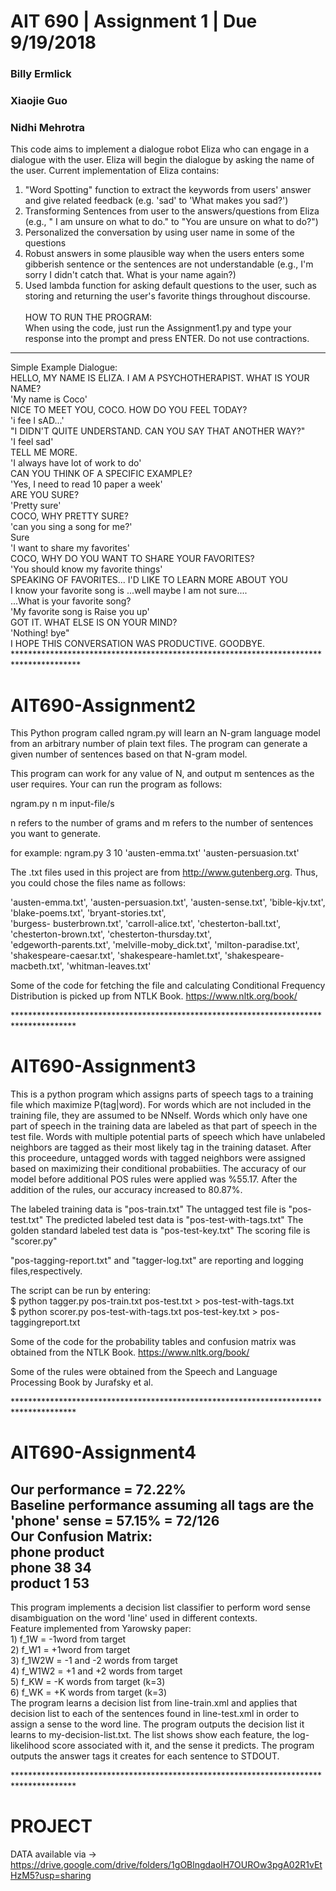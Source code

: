 # AIT 690 | Assignment 1 | Due 9/19/2018
### Billy Ermlick
### Xiaojie Guo
### Nidhi Mehrotra
This code aims to implement a dialogue robot Eliza who can engage in a dialogue with the user.
Eliza will begin the dialogue by asking the name of the user. Current implementation of Eliza contains:
1)	"Word Spotting" function to extract the keywords from users' answer and give related feedback (e.g. 'sad' to 'What makes you sad?')
2)	 Transforming Sentences from user to the answers/questions from Eliza (e.g., " I am unsure on what to do." to "You are unsure on what to do?")
3)	Personalized the conversation by using user name in some of the questions
4)	Robust answers in some plausible way when the users enters some gibberish sentence or the sentences are not understandable (e.g., I'm sorry I didn't catch that. What is your name again?)
5)	Used lambda function for asking default questions to the user, such as storing and returning the user's favorite things throughout discourse. <br><br>
HOW TO RUN THE PROGRAM:<br>
When using the code, just run the Assignment1.py and type your response into the prompt and press ENTER. Do not use contractions.<br>
***********************************************************************************
Simple Example Dialogue: <br>
HELLO, MY NAME IS ELIZA. I AM A PSYCHOTHERAPIST. WHAT IS YOUR NAME?<br>
    'My name is Coco'<br>
NICE TO MEET YOU, COCO. HOW DO YOU FEEL TODAY? <br>
    'i fee l sAD...'    <br>
"I DIDN'T QUITE UNDERSTAND. CAN YOU SAY THAT ANOTHER WAY?"<br>
    'I feel sad'<br>
TELL ME MORE.<br>
    'I always have lot of work to do'<br>
CAN YOU THINK OF A SPECIFIC EXAMPLE?<br>
    'Yes, I need to read 10 paper a week'<br>
ARE YOU SURE?<br>
    'Pretty sure'<br>
COCO, WHY PRETTY SURE?     <br>
    'can you sing a song for me?'<br>
Sure<br>
    'I want to share my favorites'<br>
COCO, WHY DO YOU WANT TO SHARE YOUR FAVORITES?    <br>
    'You should know my favorite things'<br>
SPEAKING OF FAVORITES... I'D LIKE TO LEARN MORE ABOUT YOU<br>
I know your favorite song is ...well maybe I am not sure....<br>
...What is your favorite song?  <br>
    'My favorite song is Raise you up'   <br>
GOT IT. WHAT ELSE IS ON YOUR MIND?     <br>
    'Nothing! bye"<br>
I HOPE THIS CONVERSATION WAS PRODUCTIVE. GOODBYE.<br>
***************************************************************************************<br>
# AIT690-Assignment2

This Python program called ngram.py will learn an N-gram language model from an arbitrary number of plain text files. The program can generate a given number of sentences based on that N-gram model.

This program can work for any value of N, and output m sentences as the user requires. Your can run the program as follows:

   ngram.py n m input-file/s

n refers to the number of grams and m refers to the number of sentences you want to generate.

for example:
   ngram.py 3 10 'austen-emma.txt' 'austen-persuasion.txt'


The .txt files used in this project are from <http://www.gutenberg.org>. Thus, you could chose the files name as follows:

   'austen-emma.txt', 'austen-persuasion.txt', 'austen-sense.txt', 'bible-kjv.txt', 'blake-poems.txt', 'bryant-stories.txt',  
   'burgess-  busterbrown.txt', 'carroll-alice.txt', 'chesterton-ball.txt', 'chesterton-brown.txt', 'chesterton-thursday.txt',  
   'edgeworth-parents.txt', 'melville-moby_dick.txt', 'milton-paradise.txt', 'shakespeare-caesar.txt',
   'shakespeare-hamlet.txt',   'shakespeare-macbeth.txt', 'whitman-leaves.txt'

Some of the code for fetching the file and calculating Conditional Frequency Distribution is picked up from NTLK Book.
https://www.nltk.org/book/

**************************************************************************************<br>
# AIT690-Assignment3

This is a python program which assigns parts of speech tags to a training file
which maximize P(tag|word). For words which are not included in the training file,
they are assumed to be NNself. Words which only have one part of speech in the training
data are labeled as that part of speech in the test file. Words with multiple
potential parts of speech which have unlabeled neighbors are tagged as their
most likely tag in the training dataset. After this proceedure, untagged words
with tagged neighbors were assigned based on maximizing their conditional
probabiities. The accuracy of our model before additional POS rules were applied
was %55.17. After the addition of the rules, our accuracy increased to 80.87%.

The labeled training data is "pos-train.txt"
The untagged test file is "pos-test.txt"
The predicted labeled test data is "pos-test-with-tags.txt"
The golden standard labeled test data is "pos-test-key.txt"
The scoring file is "scorer.py"

"pos-tagging-report.txt" and "tagger-log.txt" are  reporting and logging files,respectively.


The script can be run by entering: <br>
$  python tagger.py pos-train.txt pos-test.txt > pos-test-with-tags.txt <br>
$ python scorer.py pos-test-with-tags.txt pos-test-key.txt > pos-taggingreport.txt<br>

Some of the code for the probability tables and confusion matrix was obtained from the NTLK Book.
https://www.nltk.org/book/

Some of the rules were obtained from the Speech and Language Processing Book by Jurafsky et al.

**************************************************************************************<br>
# AIT690-Assignment4

Our performance = 72.22%<br>
Baseline performance assuming all tags are the 'phone' sense = 57.15% = 72/126<br>
Our Confusion Matrix:<br>
           phone  product<br>
phone        38      34<br>
product      1       53<br>
-----------
This program implements a decision list classifier to perform word sense disambiguation
on the word 'line' used in different contexts.<br>
Feature implemented from Yarowsky paper:<br>
    1) f_1W = -1word from target<br>
    2) f_W1 = +1word from target<br>
    3) f_1W2W = -1 and -2 words from target<br>
    4) f_W1W2 = +1 and +2 words from target<br>
    5) f_KW = -K words from target (k=3)<br>
    6) f_WK = +K words from target (k=3)<br>
The program learns a decision list from line-train.xml and applies that decision list to each
of the sentences found in line-test.xml in order to assign a sense to the word line. The program
outputs the decision list it learns to my-decision-list.txt. The list shows show each feature, the log-likelihood score associated with it, and the sense it predicts. The program  outputs the answer tags it creates for each sentence to
STDOUT.

**************************************************************************************<br>

# PROJECT

DATA available via -> https://drive.google.com/drive/folders/1gOBlngdaolH7OUROw3pgA02R1vEtHzM5?usp=sharing
